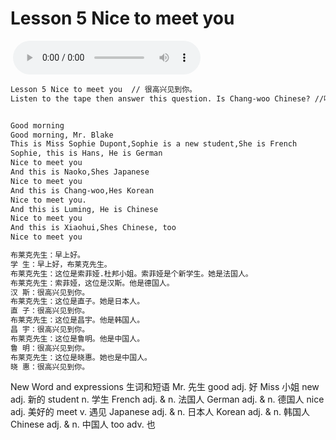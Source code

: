 # Lesson 5 Nice to meet you
​
<audio id="audio" controls="" loop="loop">
    <source id="mp3" src="https://online1.tingclass.net/lesson/shi0529/0000/16/5.mp3">
</audio>

```markdown
Lesson 5 Nice to meet you  // 很高兴见到你。
Listen to the tape then answer this question. Is Chang-woo Chinese? //听录音，然后回答问题。 昌宇是中国人吗？


Good morning  
Good morning, Mr. Blake 
This is Miss Sophie Dupont,Sophie is a new student,She is French 
Sophie, this is Hans, He is German 
Nice to meet you 
And this is Naoko,Shes Japanese 
Nice to meet you  
And this is Chang-woo,Hes Korean  
Nice to meet you.  
And this is Luming, He is Chinese  
Nice to meet you  
And this is Xiaohui,Shes Chinese, too  
Nice to meet you 

布莱克先生：早上好。
学 生：早上好，布莱克先生。
布莱克先生：这位是索菲娅.杜邦小姐。索菲娅是个新学生。她是法国人。
布莱克先生：索菲娅，这位是汉斯。他是德国人。
汉 斯：很高兴见到你。
布莱克先生：这位是直子。她是日本人。
直 子：很高兴见到你。
布莱克先生：这位是昌宇。他是韩国人。
昌 宇：很高兴见到你。
布莱克先生：这位是鲁明。他是中国人。
鲁 明：很高兴见到你。
布莱克先生：这位是晓惠。她也是中国人。
晓 惠：很高兴见到你。
```

New Word and expressions 生词和短语
Mr.
先生
good
adj. 好
Miss
小姐
new
adj. 新的
student
n. 学生
French
adj. & n. 法国人
German
adj. & n. 德国人
nice
adj. 美好的
meet
v. 遇见
Japanese
adj. & n. 日本人
Korean
adj. & n. 韩国人
Chinese
adj. & n. 中国人
too
adv. 也

